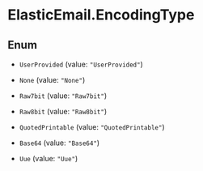 # ElasticEmail.EncodingType

## Enum


* `UserProvided` (value: `"UserProvided"`)

* `None` (value: `"None"`)

* `Raw7bit` (value: `"Raw7bit"`)

* `Raw8bit` (value: `"Raw8bit"`)

* `QuotedPrintable` (value: `"QuotedPrintable"`)

* `Base64` (value: `"Base64"`)

* `Uue` (value: `"Uue"`)


